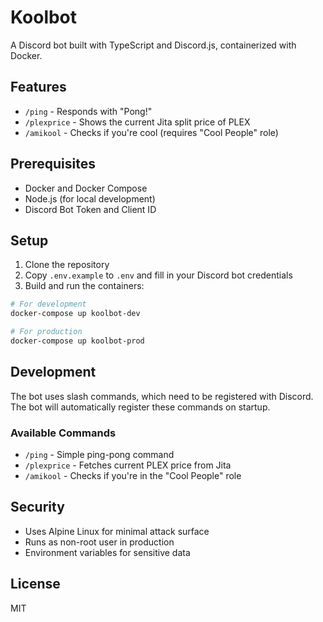 # Koolbot

A Discord bot built with TypeScript and Discord.js, containerized with Docker.

## Features

- `/ping` - Responds with "Pong!"
- `/plexprice` - Shows the current Jita split price of PLEX
- `/amikool` - Checks if you're cool (requires "Cool People" role)

## Prerequisites

- Docker and Docker Compose
- Node.js (for local development)
- Discord Bot Token and Client ID

## Setup

1. Clone the repository
2. Copy `.env.example` to `.env` and fill in your Discord bot credentials
3. Build and run the containers:

```bash
# For development
docker-compose up koolbot-dev

# For production
docker-compose up koolbot-prod
```

## Development

The bot uses slash commands, which need to be registered with Discord. The bot will automatically register these commands on startup.

### Available Commands

- `/ping` - Simple ping-pong command
- `/plexprice` - Fetches current PLEX price from Jita
- `/amikool` - Checks if you're in the "Cool People" role

## Security

- Uses Alpine Linux for minimal attack surface
- Runs as non-root user in production
- Environment variables for sensitive data

## License

MIT
